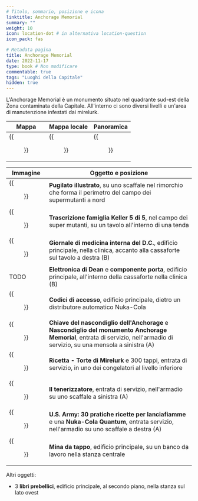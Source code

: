 ```yaml
---
# Titolo, sommario, posizione e icona
linktitle: Anchorage Memorial
summary: ""
weight: 10
icon: location-dot # in alternativa location-question
icon_pack: fas

# Metadata pagina
title: Anchorage Memorial
date: 2022-11-17
type: book # Non modificare
commentable: true
tags: "Luoghi della Capitale"
hidden: true
---
```




L'Anchorage Memorial è un monumento situato nel quadrante sud-est della Zona contaminata della Capitale. All'interno ci sono diversi livelli e un'area di manutenzione  infestati dai mirelurk.

| Mappa | Mappa locale | Panoramica |
| ----- | ------------ | ---------- |
| {{<figure src="Anchorage_Memorial_loc.webp">}}  |  {{<figure src="Anchorage_Memorial_Facility_map.webp">}} |  {{<figure src="Anchorage_Memorial.webp">}} |

| Immagine                                                                    | Oggetto e posizione                                                                                                                                                          |
| --------------------------------------------------------------------------- | ---------------------------------------------------------------------------------------------------------------------------------------------------------------------------- |
| {{<figure src="FO3_PI_Anchorage_Memorial.webp">}}                                         | **Pugilato illustrato**, su uno scaffale nel rimorchio che forma il perimetro del campo dei supermutanti a nord                                                              |
| {{<figure src="FO3_Keller_family_transcript_5.webp">}}                                    | **Trascrizione famiglia Keller 5 di 5**, nel campo dei super mutanti, su un tavolo all'interno di una tenda                                                                  |
| {{<figure src="Skill_books_Anchorage_Memorial.webp">}}                                    | **Giornale di medicina interna del D.C.**, edificio principale, nella clinica, accanto alla cassaforte sul tavolo a destra (B)                                               |
| TODO                                                                        | **Elettronica di Dean** e **componente porta**, edificio principale, all'interno della cassaforte nella clinica (B)                                                          |
| {{<figure src="FO3_Access_codes.webp">}}                                                  | **Codici di accesso**, edificio principale, dietro un distributore automatico Nuka-Cola                                                                                      |
| {{<figure src="Anchorage_Stash_key.webp">}}                                               | **Chiave del nascondiglio dell'Anchorage** e **Nascondiglio del monumento Anchorage Memorial**, entrata di servizio, nell'armadio di servizio, su una mensola a sinistra (A) |
| {{<figure src="Recipe_mirelurk_cakes.webp">}}                                             | **Ricetta - Torte di Mirelurk** e 300 tappi, entrata di servizio, in uno dei congelatori al livello inferiore                                                                |
| {{<figure src="Fo3_The_Tenderizer.webp">}}                                                | **Il tenerizzatore**, entrata di servizio, nell'armadio su uno scaffale a sinistra (A)                                                                                       |
| {{<figure src="Memorial_service_entrance_U.S._Army_30_Handy_Flamethrower_Recipes.webp">}} | **U.S. Army: 30 pratiche ricette per lanciafiamme** e una **Nuka-Cola Quantum**, entrata servizio, nell'armadio su uno scaffale a destra (A)                                 |
| {{<figure src="Anchorage_Memorial_bottlecap_mine.webp">}}                                 | **Mina da tappo**, edificio principale, su un banco da lavoro nella stanza centrale                                                                                          |

Altri oggetti:
- 3 **libri prebellici**, edificio principale, al secondo piano, nella stanza sul lato ovest